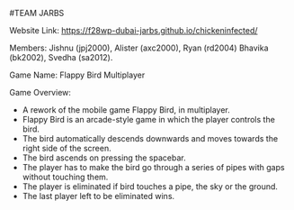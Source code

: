 #TEAM JARBS

Website Link: https://f28wp-dubai-jarbs.github.io/chickeninfected/

Members:  Jishnu (jpj2000), Alister (axc2000), Ryan (rd2004) Bhavika (bk2002), Svedha (sa2012).

Game Name: Flappy Bird Multiplayer
  
Game Overview:
  - A rework of the mobile game Flappy Bird, in multiplayer.
  - Flappy Bird is an arcade-style game in which the player controls the bird.
  - The bird automatically descends downwards and moves towards the right side of the screen.
  - The bird ascends on pressing the spacebar.
  - The player has to make the bird go through a series of pipes with gaps without touching them.
  - The player is eliminated if bird touches a pipe, the sky or the ground.
  - The last player left to be eliminated wins.
